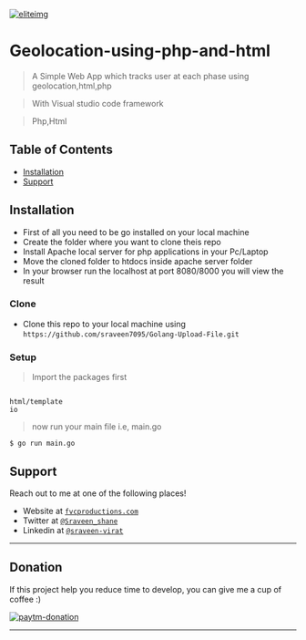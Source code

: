 <a href="#"><img src="https://media-exp1.licdn.com/dms/image/C5603AQFJAAQnBETj6Q/profile-displayphoto-shrink_200_200/0?e=1602720000&v=beta&t=FoeDv3Jbn9GyHIiySFgD9jXSxYHKB_Y1ECJGqzW-04o"  alt="eliteimg"></a>




# Geolocation-using-php-and-html

> A Simple Web App which tracks user at each phase using geolocation,html,php 

> With Visual studio code framework

> Php,Html





## Table of Contents


- [Installation](#installation)
- [Support](#support)

## Installation

- First of all you need to be go installed on your local machine
- Create the folder where you want to clone theis repo
- Install Apache local server for php applications in your Pc/Laptop
- Move the cloned folder to htdocs inside apache server folder
- In your browser run the localhost at port 8080/8000 you will view the result
### Clone

- Clone this repo to your local machine using `https://github.com/sraveen7095/Golang-Upload-File.git`

### Setup



> Import the packages first

```shell

html/template
io
```

> now run your main file i.e, main.go

```shell
$ go run main.go
```




## Support

Reach out to me at one of the following places!

- Website at <a href="http://fvcproductions.com" target="_blank">`fvcproductions.com`</a>
- Twitter at <a href="https://twitter.com/Sraveen_shane" target="_blank">`@Sraveen_shane`</a>
- Linkedin at <a href="https://www.linkedin.com/in/sraveen-virat-08b73115b/" target="_blank">`@sraveen-virat`</a>


---
## Donation
If this project help you reduce time to develop, you can give me a cup of coffee :) 

[![paytm-donation](https://www.paypalobjects.com/en_US/i/btn/btn_donateCC_LG.gif)](https://www.paypal.com/cgi-bin/webscr?cmd=_s-xclick&hosted_button_id=TWB5RHU74JEUU)


---
